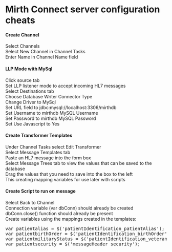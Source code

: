 Mirth Connect server configuration cheats
=========================================

<H4>Create Channel</h4>
<p>
Select Channels<br>
Select New Channel in Channel Tasks<br>
Enter Name in Channel Name field<br>
</p>

<H4>LLP Mode with MySql</h4>
<p>
Click source tab<br>
Set LLP listener mode to accept incoming HL7 messages<br>
Select Destinations tab<br>
Choose Database Writer Connector Type<br>
Change Driver to MySql<br>
Set URL field to jdbc:mysql://localhost:3306/mirthdb<br>
Set Username to mirthdb MySQL Username<br>
Set Password to mirthdb MySQL Password<br>
Set Use Javascript to Yes<br>
</p>

<H4>Create Transformer Templates</h4>
<p>
Under Channel Tasks select Edit Transformer<br>
Select Message Templates tab<br>
Paste an HL7 message into the form box<br>
Select Message Trees tab to view the values that can be saved to the database<br>
Drag the values that you need to save into the box to the left<br>
This creating mapping variables for use later with scripts<br>

<h4>Create Script to run on message</h4>
Select Back to Channel<br>
Connection variable (var dbConn) should already be created<br>
dbConn.close() function should already be present<br>
Create variables using the mappings created in the templates:<Br>
<pre>
var patientalias = $('patientIdentification_patientAlias');
var patientbirthOrder = $('patientIdentification_birthOrder');
var patientmilitaryStatus = $('patientIdentification_veteransMilitaryStatus');
var patientsecurity = $('messageHeader_security');
</pre>





















